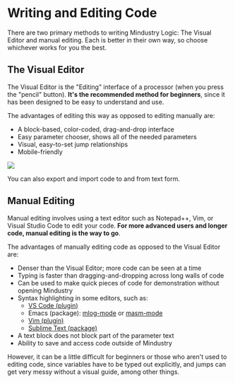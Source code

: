 # Writing and Editing Code

There are two primary methods to writing Mindustry Logic: The Visual Editor and manual editing. Each is better in their own way, so choose whichever works for you the best.

## The Visual Editor

The Visual Editor is the "Editing" interface of a processor (when you press the "pencil" button). **It's the recommended method for beginners**, since it has been designed to be easy to understand and use.

The advantages of editing this way as opposed to editing manually are:

* A block-based, color-coded, drag-and-drop interface
* Easy parameter chooser, shows all of the needed parameters
* Visual, easy-to-set jump relationships
* Mobile-friendly

<img src="/wiki/images/misc/logic-editing-visualEditor-overview.png">

You can also export and import code to and from text form.

## Manual Editing

Manual editing involves using a text editor such as Notepad++, Vim, or Visual Studio Code to edit your code. **For more advanced users and longer code, manual editing is the way to go**.

The advantages of manually editing code as opposed to the Visual Editor are:

* Denser than the Visual Editor; more code can be seen at a time
* Typing is faster than dragging-and-dropping across long walls of code
* Can be used to make quick pieces of code for demonstration without opening Mindustry
* Syntax highlighting in some editors, such as:
   * [VS Code (plugin)](https://marketplace.visualstudio.com/items/?itemName=JeanJPNM.mlogls-vscode)
   * Emacs (package): [mlog-mode](https://github.com/hey2022/mlog-mode) or [masm-mode](https://github.com/vednoc/masm-mode)
   * [Vim (plugin)](https://github.com/purofle/vim-mindustry-logic)
   * [Sublime Text (package)](https://github.com/gigamicro/Mindustry4Sublime)
* A text block does not block part of the parameter text
* Ability to save and access code outside of Mindustry

However, it can be a little difficult for beginners or those who aren't used to editing code, since variables have to be typed out explicitly, and jumps can get very messy without a visual guide, among other things. 
